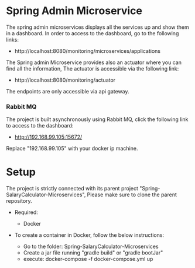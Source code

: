 # Spring Admin Microservice

The spring admin microservices displays all the services up and show them in a dashboard.
In order to access to the dashboard, go to the following links:

* http://localhost:8080/monitoring/microservices/applications



The Spring admin Microservice provides also an actuator where you can find all the information,
The actuator is accessible via the following link:

* http://localhost:8080/monitoring/actuator

The endpoints are only accessible via api gateway.

### Rabbit MQ

The project is built asynchronously using Rabbit MQ, click the following link to access to the dashboard:

* http://192.168.99.105:15672/

Replace "192.168.99.105" with your docker ip machine.

# Setup

The project is strictly connected with its parent project "Spring-SalaryCalculator-Microservices",
Please make sure to clone the parent repository.

* Required:
    * Docker


* To create a container in Docker, follow the below instructions:

    * Go to the folder: Spring-SalaryCalculator-Microservices
    * Create a jar file running "gradle build" or "gradle bootJar"
    * execute: docker-compose -f docker-compose.yml up



